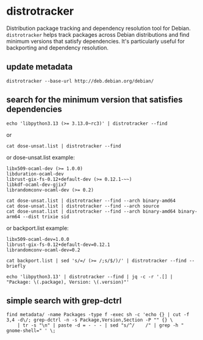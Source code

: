# distrotracker

Distribution package tracking and dependency resolution tool for Debian. `distrotracker` helps track packages across Debian distributions and find minimum versions that satisfy dependencies. It's particularly useful for backporting and dependency resolution.

## update metadata

`distrotracker --base-url http://deb.debian.org/debian/`

## search for the minimum version that satisfies dependencies

`echo 'libpython3.13 (>= 3.13.0~rc3)' | distrotracker --find`

or

`cat dose-unsat.list | distrotracker --find`

or dose-unsat.list example:
```
libx509-ocaml-dev (>= 1.0.0)
libduration-ocaml-dev
librust-gix-fs-0.12+default-dev (>= 0.12.1-~~)
libkdf-ocaml-dev-gjix7
librandomconv-ocaml-dev (>= 0.2)
```

```
cat dose-unsat.list | distrotracker --find --arch binary-amd64
cat dose-unsat.list | distrotracker --find --arch source
cat dose-unsat.list | distrotracker --find --arch binary-amd64 binary-arm64 --dist trixie sid
```

or backport.list example:
```
libx509-ocaml-dev=1.0.0
librust-gix-fs-0.12+default-dev=0.12.1
librandomconv-ocaml-dev=0.2
```

`cat backport.list | sed 's/=/ (>= /;s/$/)/' | distrotracker --find --briefly`

```
echo 'libpython3.13' | distrotracker --find | jq -c -r '.[] | "Package: \(.package), Version: \(.version)"'
```

## simple search with grep-dctrl

```
find metadata/ -name Packages -type f -exec sh -c 'echo {} | cut -f 3,4 -d\/; grep-dctrl -n -s Package,Version,Section -P "" {} \
    | tr -s "\n" | paste -d = - - - | sed "s/^/    /" | grep -h " gnome-shell=" ' \;
